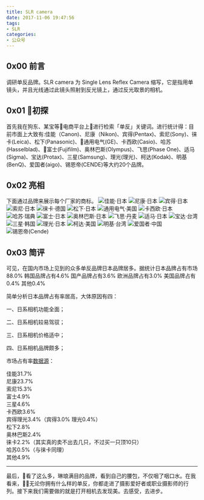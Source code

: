 ```yaml
---
title: SLR camera
date: 2017-11-06 19:47:56
tags:
- SLR 
categories:
- 公众号
---
```


## 0x00 前言

调研单反品牌。SLR camera 为 Single Lens Reflex Camera 缩写，它是指用单镜头，并且光线通过此镜头照射到反光镜上，通过反光取景的相机。

## 0x01 初探

首先我在狗东、某宝等电商平台上进行检索「单反」关键词。进行统计得：目前市面上大致有:佳能（Canon)、尼康（Nikon)、宾得(Pentax)、索尼(Sony)、徕卡(Leica)、松下(Panasonic)、通用电气(GE)、卡西欧(Casio)、哈苏(Hasselblad)、富士(Fujifilm)、奥林巴斯(Olympus)、飞思(Phase One)、适马(Sigma)、宝达(Protax)、三星(Samsung)、理光(理光)、柯达(Kodak)、明基(BenQ)、爱国者(aigo)、锡恩帝(CENDE)等大约20个品牌。

## 0x02 亮相
下面通过品牌来展示每个厂家的商标。
![佳能·日本](canon.jpg)
![尼康·日本](Nikon.jpg)
![宾得·日本](宾得.jpg)
![索尼·日本](sony.jpg)
![徕卡·德国](徕卡.jpg)
![松下·日本](松下.jpg)
![通用电气·美国](通用电气.jpg)
![卡西欧·日本](casio.jpg)
![哈苏·瑞典](哈苏.jpg)
![富士·日本](富士.jpg)
![奥林巴斯·日本](奥林巴斯.jpg)
![飞思·丹麦](飞思.png)
![适马·日本](适马.jpg)
![宝达·台湾](宝达.png)
![三星·韩国](三星.jpg)
![理光·日本](理光.jpg)
![柯达·美国](柯达.jpg)
![明基·台湾](明基.png)
![爱国者·中国](aigo.png)
![锡恩帝(Cende)](cende.jpg)

## 0x03 简评 
可见，在国内市场上见到的众多单反品牌日本品牌居多。据统计日本品牌占有市场88.0%  韩国品牌占有4.6%  国产品牌占有3.6% 欧洲品牌占有3.0% 美国品牌占有0.4% 其他0.4%

简单分析日本品牌占有率居高，大体原因有四：

一、日系相机功能全面；

二、日系相机较易驾驭；

三、日系相机价格适中；

四、日系相机品牌颇多；

市场占有率[数据源](http://www.ccsph.com/detail_4139.html)：

佳能31.7%  
尼康23.7%  
索尼15.3%  
富士4.9%  
三星4.6%  
卡西欧3.6%  
宾得理光3.4%（宾得3.0% 理光0.4%）  
松下2.8%  
奥林巴斯2.4%  
徕卡2.2%（其实真的卖不出去几只，不过买一只顶10只）  
哈苏0.5%（与徕卡同理）  
其他4.9%  

---
最后，看了这么多，琳琅满目的品牌，看到自己的腰包，不仅咽了咽口水。在我看来，无论你拥有什么样的单反，你都走进了摄影爱好者或职业摄影师的行列。接下来我们需要做的就是打开相机去发现美。去感受，去进步。

